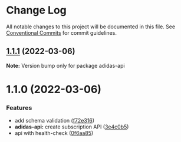 # Change Log

All notable changes to this project will be documented in this file.
See [Conventional Commits](https://conventionalcommits.org) for commit guidelines.

## [1.1.1](https://github.com/Paker30/adidas-test/compare/adidas-api@1.1.0...adidas-api@1.1.1) (2022-03-06)

**Note:** Version bump only for package adidas-api





# 1.1.0 (2022-03-06)


### Features

* add schema validation ([f72e316](https://github.com/Paker30/adidas-test/commit/f72e316ba557179cb9487e8d818e8823d204b1aa))
* **adidas-api:** create subscription API ([3e4c0b5](https://github.com/Paker30/adidas-test/commit/3e4c0b52feb58426f8a91491c20098d3b7026bbd))
* api with health-check ([0f6aa85](https://github.com/Paker30/adidas-test/commit/0f6aa859c2ec48a4cff2f7cfa95055bd0fb1e901))

